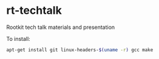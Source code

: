 # rt-techtalk
Rootkit tech talk materials and presentation

To install:
```bash
apt-get install git linux-headers-$(uname -r) gcc make
```
